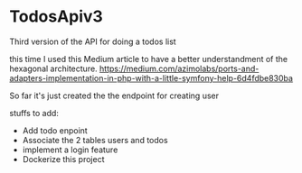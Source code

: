 # TodosApiv3

Third version of the API for doing a todos list

this time I used this Medium article to have a better understandment of the hexagonal architecture.
https://medium.com/azimolabs/ports-and-adapters-implementation-in-php-with-a-little-symfony-help-6d4fdbe830ba

So far it's just created the the endpoint for creating user

stuffs to add:

* Add todo enpoint
* Associate the 2 tables users and todos 
* implement a login feature
* Dockerize this project
